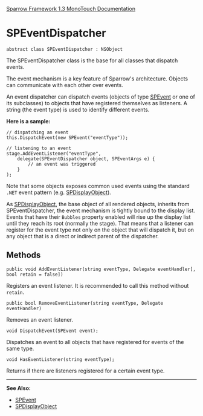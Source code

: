 [Sparrow Framework 1.3 MonoTouch Documentation](../index.md) 
# SPEventDispatcher

	abstract class SPEventDispatcher : NSObject

The SPEventDispatcher class is the base for all classes that dispatch events.

The event mechanism is a key feature of Sparrow's architecture. Objects can communicate with each other over events.

An event dispatcher can dispatch events (objects of type [SPEvent](SPEvent.md) or one of its subclasses) to objects that have registered themselves as listeners. A string (the event type) is used to identify different events.

**Here is a sample:**
 
	// dispatching an event
	this.DispatchEvent(new SPEvent("eventType"));
	
	// listening to an event
	stage.AddEventListener("eventType", 
	    delegate(SPEventDispatcher object, SPEventArgs e) {
	        // an event was triggered
	    }
	);
	
Note that some objects exposes common used events using the standard `.NET` event pattern (e.g. [SPDisplayObject](SPDisplayObject.md)).  
	
As [SPDisplayObject](SPDisplayObject.md), the base object of all rendered objects, inherits from SPEventDispatcher, the event mechanism is tightly bound to the display list. Events that have their `Bubbles` property enabled will rise up the display list until they reach its root (normally the stage). That means that a listener can register for the event type not only on the object that will dispatch it, but on any object that is a direct or indirect parent of the dispatcher. 

## Methods

	public void AddEventListener(string eventType, Delegate eventHandler[, bool retain = false])

Registers an event listener. It is recommended to call this method without `retain`.

	public bool RemoveEventListener(string eventType, Delegate eventHandler)

Removes an event listener.

	void DispatchEvent(SPEvent event);

Dispatches an event to all objects that have registered for events of the same type.
		
	void HasEventListener(string eventType);

Returns if there are listeners registered for a certain event type.

---	
 
**See Also:**
 
 - [SPEvent](SPEvent.md)
 - [SPDisplayObject](SPDisplayObject.md)
 